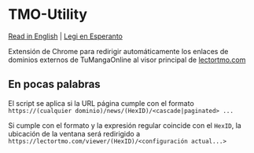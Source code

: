 # TMO-Utility
[Read in English](README.md) | [Legi en Esperanto](README_eo.md)

Extensión de Chrome para redirigir automáticamente los enlaces de dominios externos de TuMangaOnline al visor principal de [lectortmo.com](https://lectortmo.com)

## En pocas palabras
El script se aplica si la URL página cumple con el formato `https://(cualquier dominio)/news/(HexID)/<cascade|paginated> ...`

Si cumple con el formato y la expresión regular coincide con el `HexID`, la ubicación de la ventana será
redirigido a `https://lectortmo.com/viewer/(HexID)/<configuración actual...>`

